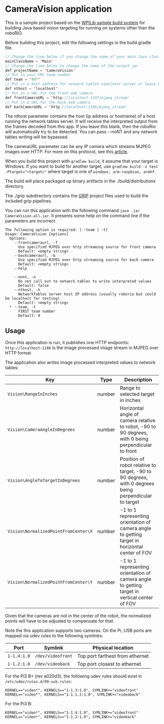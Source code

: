 # CameraVision application

This is a sample project based on the [WPILib sample build system](https://github.com/wpilibsuite/VisionBuildSamples) for building Java based vision targeting for running on systems other than the roboRIO.

Before building this project, edit the following settings in the build.gradle file.

```java
// Change the line below if you change the name of your main Java class
mainClassName = 'Main'
// Change the line below to change the name of the output jar
def projectName = 'CameraVision'
// Put in your FRC team number
def team = '997'
// Put in a host address for network tables simulator server or leave blank for roboRio
def nthost = 'localhost'
// Put in a URL for the front web camera
def frontCameraURL = 'http://localhost:1337/mjpeg_stream'
// Put in a URL for the back web camera
def backCameraURL = 'http://localhost:1336/mjpeg_stream'
```

The nthost parameter contains the host (ip address or hostname) of a host running the network tables server.  It will receive the interpreted output from the frames decoded from this app.  If you leave this blank, then the roboRio will automatically try to be detected.  You can pass --noNT and any network tables writing will be bypassed.

The cameraURL parameter can be any IP camera which streams MJPEG images over HTTP.  For more on this protocol, see this [article](https://stackoverflow.com/questions/2060953/httpwebresponse-with-mjpeg-and-multipart-x-mixed-replace-boundary-myboundary).

When you build this project with `gradlew build`, it assume that your target is Windows.  If you want to build for another target, use `gradlew build -x test -Ptarget="<target>"` where target is one of `windows, arm-raspbian, armhf`.

The build will place packaged up binary artifacts in the ./build/distributions directory.

The ./grip subdirectory contains the [GRIP](https://github.com/WPIRoboticsProjects/GRIP) project files used to build the included grip pipelines.

You can run this application with the following command `java -jar CameraVision-all.jar`.  It presents some help on the command line if the parameters are incorrect.

```
The following option is required: [--team | -t]
Usage: CameraVision [options]
  Options:
    --frontcameraurl, -f
      Use specified MJPEG over http streaming source for front camera
      Default: <empty string>
    --backcameraurl, -b
      Use specified MJPEG over http streaming source for back camera
      Default: <empty string>
    --help

    --nont, -n
      Do not call out to network tables to write interpreted values
      Default: false
    --nthost, -h
      NetworkTables server host IP address (usually roborio but could be localhost for testing)
      Default: <empty string>
  * --team, -t
      FIRST team number
      Default: 0
```

## Usage
Once this application is run, it publishes one HTTP endpoints:
`http://localhost:1186` is the image processed image stream in MJPEG over HTTP format

The application also writes image processed interpreted values to network tables:

| Key                                  | Type    | Description                                                                                           |
| ------------------------------------ | ------- | ----------------------------------------------------------------------------------------------------- |
| `Vision\RangeInInches`               | number  | Range to selected target in inches                                                                    |
| `Vision\CameraAngleInDegrees`        | number  | Horizontal angle of camera relative to robot, -90 to 90 degrees, with 0 being perpendicular to front  |
| `Vision\AngleToTargetInDegrees`      | number  | Position of robot relative to target, -90 to 90 degrees, with 0 degrees being perpendicular to target |
| `Vision\NormalizedPointFromCenter\X` | number  | -1 to 1 representing orientation of camera angle to getting target in horizontal center of FOV        |
| `Vision\NormalizedPointFromCenter\Y` | number  | -1 to 1 representing orientation of camera angle to getting target in vertical center of FOV          |

Given that the cameras are not in the center of the robot, the normalized points will have to be adjusted to compensate for that.

Note the this application supports two cameras. On the Pi, USB ports are mapped via udev rules
to the following symlinks:

| Port          | Symlink           | Physical location                 |
| ------------- | ----------------- | --------------------------------- |
| `1-1.4:1.0`   | `/dev/videofront` | Top port farthest from ethernet   |
| `1-1.2:1.0`   | `/dev/videoback`  | Top port closest to ethernet      |

For the Pi3 B+ (rev a020d3), the following udev rules should exist in `/etc/udev/rules.d/99-usb.rules`:
```
KERNEL=="video*", KERNELS=="1-1.3:1.0", SYMLINK+="videofront"
KERNEL=="video*", KERNELS=="1-1.1.2:1.0", SYMLINK+="videoback"
```

For the Pi3 B:
```
KERNEL=="video*", KERNELS=="1-1.4:1.0", SYMLINK+="videofront"
KERNEL=="video*", KERNELS=="1-1.2:1.0", SYMLINK+="videoback"
```
